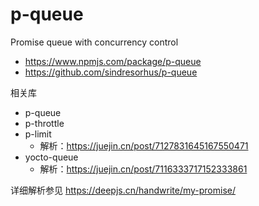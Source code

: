 # p-queue

Promise queue with concurrency control

- https://www.npmjs.com/package/p-queue
- https://github.com/sindresorhus/p-queue

相关库

- p-queue
- p-throttle
- p-limit
  - 解析：https://juejin.cn/post/7127831645167550471
- yocto-queue
  - 解析：https://juejin.cn/post/7116333717152333861

详细解析参见 https://deepjs.cn/handwrite/my-promise/
